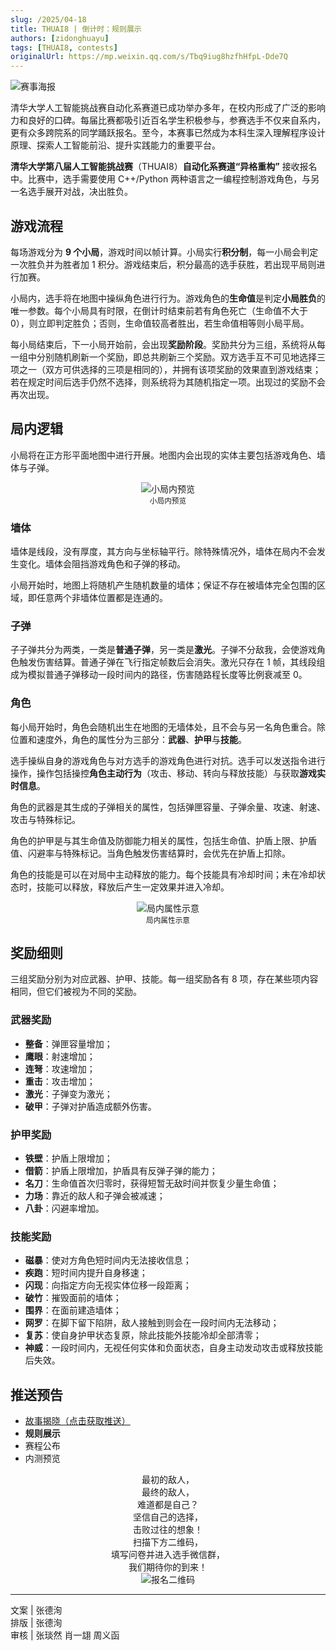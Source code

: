 ```yaml
---
slug: /2025/04-18
title: THUAI8 | 倒计时：规则展示
authors: [zidonghuayu]
tags: [THUAI8, contests]
originalUrl: https://mp.weixin.qq.com/s/Tbq9iug8hzfhHfpL-Dde7Q
---
```


![赛事海报](03-29/img/1.webp)

清华大学人工智能挑战赛自动化系赛道已成功举办多年，在校内形成了广泛的影响力和良好的口碑。每届比赛都吸引近百名学生积极参与，参赛选手不仅来自系内，更有众多跨院系的同学踊跃报名。至今，本赛事已然成为本科生深入理解程序设计原理、探索人工智能前沿、提升实践能力的重要平台。

**清华大学第八届人工智能挑战赛**（THUAI8）**自动化系赛道“异格重构”** 接收报名中。比赛中，选手需要使用 C++/Python 两种语言之一编程控制游戏角色，与另一名选手展开对战，决出胜负。

<!-- truncate -->

## 游戏流程

每场游戏分为 **9 个小局**，游戏时间以帧计算。小局实行**积分制**，每一小局会判定一次胜负并为胜者加 1 积分。游戏结束后，积分最高的选手获胜，若出现平局则进行加赛。

小局内，选手将在地图中操纵角色进行行为。游戏角色的**生命值**是判定**小局胜负**的唯一参数。每个小局具有时限，在倒计时结束前若有角色死亡（生命值不大于 0），则立即判定胜负；否则，生命值较高者胜出，若生命值相等则小局平局。

每小局结束后，下一小局开始前，会出现**奖励阶段**。奖励共分为三组，系统将从每一组中分别随机刷新一个奖励，即总共刷新三个奖励。双方选手互不可见地选择三项之一（双方可供选择的三项是相同的），并拥有该项奖励的效果直到游戏结束；若在规定时间后选手仍然不选择，则系统将为其随机指定一项。出现过的奖励不会再次出现。

## 局内逻辑

小局将在正方形平面地图中进行开展。地图内会出现的实体主要包括游戏角色、墙体与子弹。<center>

![小局内预览](../../docs/contests/07-THUAI8/1-rules/img/1.png)  
<small>小局内预览</small></center>

### 墙体

墙体是线段，没有厚度，其方向与坐标轴平行。除特殊情况外，墙体在局内不会发生变化。墙体会阻挡游戏角色和子弹的移动。

小局开始时，地图上将随机产生随机数量的墙体；保证不存在被墙体完全包围的区域，即任意两个非墙体位置都是连通的。

### 子弹

子子弹共分为两类，一类是**普通子弹**，另一类是**激光**。子弹不分敌我，会使游戏角色触发伤害结算。普通子弹在飞行指定帧数后会消失。激光只存在 1 帧，其线段组成为模拟普通子弹移动一段时间内的路径，伤害随路程长度等比例衰减至 0。

### 角色

每小局开始时，角色会随机出生在地图的无墙体处，且不会与另一名角色重合。除位置和速度外，角色的属性分为三部分：**武器**、**护甲**与**技能**。

选手操纵自身的游戏角色与对方选手的游戏角色进行对抗。选手可以发送指令进行操作，操作包括操控**角色主动行为**（攻击、移动、转向与释放技能）与获取**游戏实时信息**。

角色的武器是其生成的子弹相关的属性，包括弹匣容量、子弹余量、攻速、射速、攻击与特殊标记。

角色的护甲是与其生命值及防御能力相关的属性，包括生命值、护盾上限、护盾值、闪避率与特殊标记。当角色触发伤害结算时，会优先在护盾上扣除。

角色的技能是可以在对局中主动释放的能力。每个技能具有冷却时间；未在冷却状态时，技能可以释放，释放后产生一定效果并进入冷却。<center>

![局内属性示意](../../docs/contests/07-THUAI8/1-rules/img/2.png)  
<small>局内属性示意</small></center>

## 奖励细则

三组奖励分别为对应武器、护甲、技能。每一组奖励各有 8 项，存在某些项内容相同，但它们被视为不同的奖励。

### 武器奖励

- **整备**：弹匣容量增加；
- **鹰眼**：射速增加；
- **连弩**：攻速增加；
- **重击**：攻击增加；
- **激光**：子弹变为激光；
- **破甲**：子弹对护盾造成额外伤害。

### 护甲奖励

- **铁壁**：护盾上限增加；
- **借箭**：护盾上限增加，护盾具有反弹子弹的能力；
- **名刀**：生命值首次归零时，获得短暂无敌时间并恢复少量生命值；
- **力场**：靠近的敌人和子弹会被减速；
- **八卦**：闪避率增加。

### 技能奖励

- **磁暴**：使对方角色短时间内无法接收信息；
- **疾跑**：短时间内提升自身移速；
- **闪现**：向指定方向无视实体位移一段距离；
- **破竹**：摧毁面前的墙体；
- **围界**：在面前建造墙体；
- **网罗**：在脚下留下陷阱，敌人接触到则会在一段时间内无法移动；
- **复苏**：使自身护甲状态复原，除此技能外技能冷却全部清零；
- **神威**：一段时间内，无视任何实体和负面状态，自身主动发动攻击或释放技能后失效。

## 推送预告

- [故事揭晓（点击获取推送）](03-29)
- **规则展示**
- 赛程公布
- 内测预览

<center>

最初的敌人，  
最终的敌人，  
难道都是自己？  
坚信自己的选择，  
击败过往的想象！  
扫描下方二维码，  
填写问卷并进入选手微信群，  
我们期待你的到来！  
![报名二维码](03-29/img/2.png)</center>

---

文案 | 张德洵  
排版 | 张德洵  
审核 | 张琰然 肖一翃 周义函
